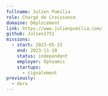 ```yaml
---
fullname: Julien Pumilia
role: Chargé de Croissance
domaine: Déploiement
link: https://www.julienpumilia.com/
github: Julien2751
missions:
  - start: 2023-05-15
    end: 2023-11-10
    status: independent
    employer: Opteamis
    startups:
      - signalement
previously:
  - dora
---
```

